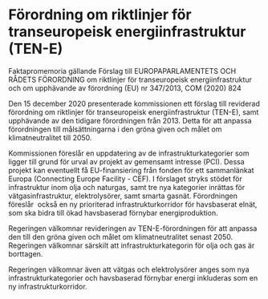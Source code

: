 # Förordning om riktlinjer för transeuropeisk energiinfrastruktur (TEN-E)

Faktapromemoria gällande Förslag till EUROPAPARLAMENTETS OCH RÅDETS FÖRORDNING om riktlinjer för transeuropeisk energiinfrastruktur och om upphävande av förordning (EU) nr 347/2013, COM (2020) 824

Den 15 december 2020 presenterade kommissionen ett förslag till reviderad förordning om riktlinjer för transeuropeisk energiinfrastruktur (TEN-E), samt upphävande av den tidigare förordningen från 2013. Detta för att anpassa förordningen till målsättningarna i den gröna given och målet om klimatneutralitet till 2050.

Kommissionen föreslår en uppdatering av de infrastrukturkategorier som ligger till grund för urval av projekt av gemensamt intresse (PCI). Dessa projekt kan eventuellt få EU-finansiering från fonden för ett sammanlänkat Europa (Connecting Europe Facility - CEF). I förslaget stryks stödet för infrastruktur inom olja och naturgas, samt tre nya kategorier inrättas för vätgasinfrastruktur, elektrolysörer, samt smarta gasnät. Förordningen föreslår  också en ny prioriterad infrastrukturkorridor för havsbaserat elnät, som ska bidra till ökad havsbaserad förnybar energiproduktion.

Regeringen välkomnar revideringen av TEN-E-förordningen för att anpassa den till den gröna given och målet om klimatneutralitet senast 2050. Regeringen välkomnar särskilt att infrastrukturkategorin för olja och gas är borttagen.

Regeringen välkomnar även att vätgas och elektrolysörer anges som nya infrastrukturkategorier och havsbaserad förnybar energi inkluderas som en ny infrastrukturkorridor.
